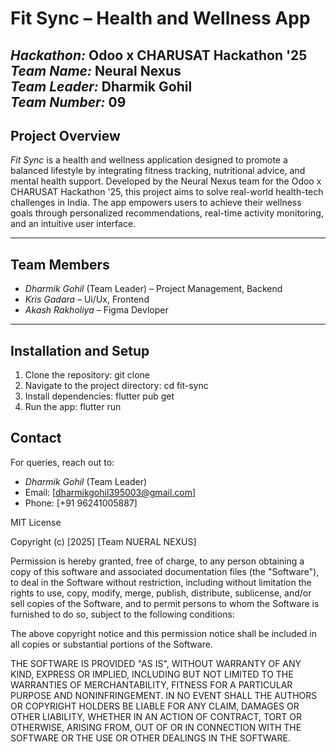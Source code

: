 # Fit Sync – Health and Wellness App

*Hackathon:* Odoo x CHARUSAT Hackathon '25  
*Team Name:* Neural Nexus  
*Team Leader:* Dharmik Gohil  
*Team Number:* 09
---
## Project Overview

*Fit Sync* is a health and wellness application designed to promote a balanced lifestyle by integrating fitness tracking, nutritional advice, and mental health support. Developed by the Neural Nexus team for the Odoo x CHARUSAT Hackathon '25, this project aims to solve real-world health-tech challenges in India. The app empowers users to achieve their wellness goals through personalized recommendations, real-time activity monitoring, and an intuitive user interface.

---

## Team Members
- *Dharmik Gohil* (Team Leader) – Project Management, Backend
- *Kris Gadara* – Ui/Ux, Frontend
- *Akash Rakholiya* – Figma Devloper

---

## Installation and Setup
1. Clone the repository: git clone <repository-url>
2. Navigate to the project directory: cd fit-sync
3. Install dependencies: flutter pub get
4. Run the app: flutter run


## Contact
For queries, reach out to:
- *Dharmik Gohil* (Team Leader)
- Email: [dharmikgohil395003@gmail.com]
- Phone: [+91 96241005887]

MIT License

Copyright (c) [2025] [Team NUERAL NEXUS]

Permission is hereby granted, free of charge, to any person obtaining a copy
of this software and associated documentation files (the "Software"), to deal
in the Software without restriction, including without limitation the rights
to use, copy, modify, merge, publish, distribute, sublicense, and/or sell
copies of the Software, and to permit persons to whom the Software is
furnished to do so, subject to the following conditions:

The above copyright notice and this permission notice shall be included in all
copies or substantial portions of the Software.

THE SOFTWARE IS PROVIDED "AS IS", WITHOUT WARRANTY OF ANY KIND, EXPRESS OR
IMPLIED, INCLUDING BUT NOT LIMITED TO THE WARRANTIES OF MERCHANTABILITY,
FITNESS FOR A PARTICULAR PURPOSE AND NONINFRINGEMENT. IN NO EVENT SHALL THE
AUTHORS OR COPYRIGHT HOLDERS BE LIABLE FOR ANY CLAIM, DAMAGES OR OTHER
LIABILITY, WHETHER IN AN ACTION OF CONTRACT, TORT OR OTHERWISE, ARISING FROM,
OUT OF OR IN CONNECTION WITH THE SOFTWARE OR THE USE OR OTHER DEALINGS IN THE
SOFTWARE.
